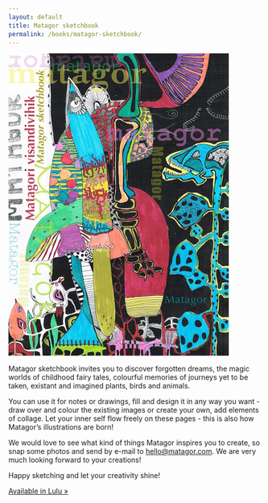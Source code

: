 ```yaml
---
layout: default
title: Matagor sketchbook
permalink: /books/matagor-sketchbook/
---
```


![Matagor sketchbook cover](/files/sketchbook.jpg)

Matagor sketchbook invites you to discover forgotten dreams, the magic worlds of childhood fairy tales, colourful memories of journeys yet to be taken, existant and imagined plants, birds and animals.

You can use it for notes or drawings, fill and design it in any way you want - draw over and colour the existing images or create your own, add elements of collage. Let your inner self flow freely on these pages - this is also how Matagor’s illustrations are born!

We would love to see what kind of things Matagor inspires you to create, so snap some photos and send by e-mail to hello@matagor.com. We are very much looking forward to your creations!

Happy sketching and let your creativity shine!

[Available in Lulu &raquo;](http://www.lulu.com/shop/matagor/matagori-visandivihik/paperback/product-22414268.html) 